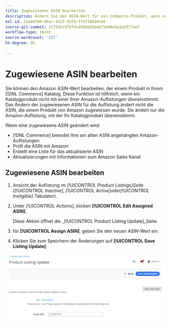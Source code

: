```yaml
---
title: Zugewiesenes ASIN bearbeiten
description: Ändern Sie den ASIN-Wert für ein Commerce-Produkt, wenn es zu einem Ihrer Amazon-Auflistungen falsch zugeordnet wurde.
exl-id: 2aaeb700-96ac-4a15-9379-f74728d2dcbe
source-git-commit: 2c753ec5f6f4cd509e61b4875e09e9a1a2577ee7
workflow-type: tm+mt
source-wordcount: '157'
ht-degree: 0%

---
```


# Zugewiesene ASIN bearbeiten

Sie können den Amazon ASIN-Wert bearbeiten, der einem Produkt in Ihrem [!DNL Commerce] Katalog. Diese Funktion ist hilfreich, wenn ein Katalogprodukt nicht mit einer Ihrer Amazon-Auflistungen übereinstimmt. Das Ändern der zugewiesenen ASIN für die Auflistung ändert nicht die ASIN, die einem Produkt von Amazon zugewiesen wurde. Sie ändert nur die Amazon-Auflistung, mit der Ihr Katalogprodukt übereinstimmt.

Wenn eine zugewiesene ASIN geändert wird:

- [!DNL Commerce] beendet Ihre am alten ASIN angehängten Amazon-Auflistungen
- Prüft die ASIN mit Amazon
- Erstellt eine Liste für das aktualisierte ASIN
- Aktualisierungen mit Informationen zum Amazon Sales Kanal

## Zugewiesene ASIN bearbeiten

1. Ansicht der Auflistung im _[!UICONTROL Product Listings]_Seite (_[!UICONTROL Inactive]_, _[!UICONTROL Active]_oder_[!UICONTROL Ineligible]_ Tabulator).

1. Unter _[!UICONTROL Actions]_, klicken **[!UICONTROL Edit Assigned ASIN]**.

   Diese Aktion öffnet die _[!UICONTROL Product Listing Update]_Seite.

1. für **[!UICONTROL Assign ASIN]**, geben Sie den neuen ASIN-Wert ein.

1. Klicken Sie zum Speichern der Änderungen auf **[!UICONTROL Save Listing Update]**.

![Zugewiesene ASIN bearbeiten](assets/amazon-assigned-asin-edit.png)
